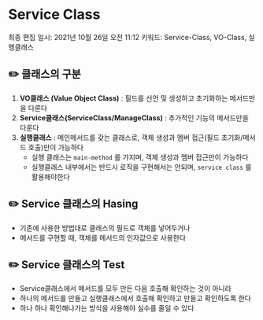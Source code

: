# Service Class

최종 편집 일시: 2021년 10월 26일 오전 11:12
키워드: Service-Class, VO-Class, 실행클래스

## ✏️  클래스의 구분

1. **VO클래스 (Value Object Class)** : 필드를 선언 및 생성하고 초기화하는 메서드만을 다룬다 
2. **Service클래스(ServiceClass/ManageClass)** : 추가적인 기능의 메서드만을 다룬다 
3. **실행클래스** : 메인메서드를 갖는 클래스로, 객체 생성과 멤버 접근(필드 초기화/메서드 호출)만이 가능하다
    - 실행 클래스는 `main-method` 를 가지며, 객체 생성과 멤버 접근만이 가능하다
    - 실행클래스 내부에서는 반드시 로직을 구현해서는 안되며, `service class` 를 활용해야한다

## ✏️  Service 클래스의 Hasing

- 기존에 사용한 방법대로 클래스의 필드로 객체를 넣어두거나
- 메서드를 구현할 때, 객체를 메서드의 인자값으로 사용한다

## ✏️  Service 클래스의 Test

- Service클래스에서 메서드를 모두 만든 다음 호출해 확인하는 것이 아니라
- 하나의 메서드를 만들고 실행클래스에서 호출해 확인하고 만들고 확인하도록 한다
- 하나 하나 확인해나가는 방식을 사용해야 실수를 줄일 수 있다